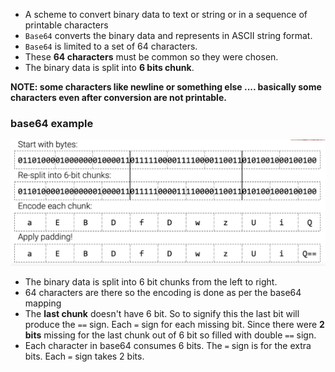 

- A scheme to convert binary data to text or string or in a sequence of printable characters
- `Base64` converts the binary data and represents in ASCII string format.
- `Base64` is limited to a set of 64 characters.
- These **64 characters** must be common so they were chosen.
- The binary data is split into **6 bits chunk**.


**NOTE: some characters like newline or something else .... basically some characters even after conversion are not printable.**



### base64 example


![Example Image](./Images/i1.png)


- The binary data is split into 6 bit chunks from the left to right.
- 64 characters are there so the encoding is done as per the base64 mapping
- The **last chunk** doesn't have 6 bit. So to signify this the last bit will produce the `==` sign. Each `=` sign for each missing bit. Since there were **2 bits** missing for the last chunk out of 6 bit so filled with double `==` sign.
- Each character in base64 consumes 6 bits. The `=` sign is for the extra bits. Each `=` sign takes 2 bits.
